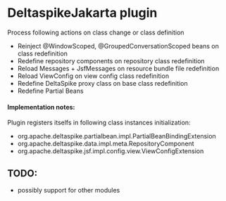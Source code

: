 DeltaspikeJakarta plugin
========================
Process following actions on class change or class definition
* Reinject @WindowScoped, @GroupedConversationScoped beans on class redefinition
* Redefine repository components on repository class redefinition
* Reload Messages + JsfMessages on resource bundle file redefinition
* Reload ViewConfig on view config class redefinition
* Redefine DeltaSpike proxy class on base class redefinition
* Redefine Partial Beans

#### Implementation notes:
Plugin registers itselfs in following class instances initialization:
* org.apache.deltaspike.partialbean.impl.PartialBeanBindingExtension
* org.apache.deltaspike.data.impl.meta.RepositoryComponent
* org.apache.deltaspike.jsf.impl.config.view.ViewConfigExtension

## TODO:
* possibly support for other modules
